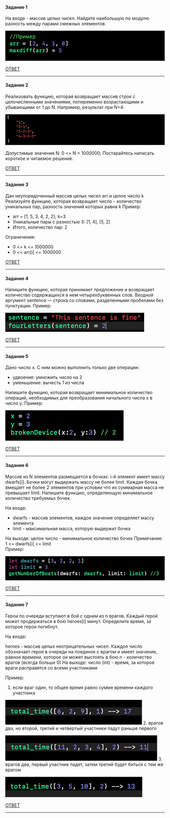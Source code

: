 #### Задание 1
На входе - массив целых чисел.
Найдите наибольшую по модулю разность между парами смежных элементов.

![](https://github.com/TOxaREY/Answers_Swift/blob/master/image/Task_1.png)


[ОТВЕТ](https://github.com/TOxaREY/Answers_Swift/blob/master/task/Task_1.playground/Contents.swift)

---

#### Задание 2
Реализовать функцию, которая возвращает массив строк с целочисленными значениями, попеременно возрастающими и убывающими от 1 до N. 
Например, результат при N=4:

![](https://github.com/TOxaREY/Answers_Swift/blob/master/image/Task_2.png)

Допустимые значения N:
0 <= N < 1000000;
Постарайтесь написать короткое и читаемое решение.


[ОТВЕТ](https://github.com/TOxaREY/Answers_Swift/blob/master/task/Task_2.playground/Contents.swift)

---

#### Задание 3
Дан неупорядоченный массив целых чисел arr и целое число k
Реализуйте функцию, которая возвращает число - количество уникальных пар, разность значений которых равна k
Пример:
* arr = [1, 5, 3, 4, 2, 2]; k=3
* Уникальные пары с разностью 3: [1, 4], [5, 2]
* Итого, количество пар: 2

Ограничения:
* 0 <= k <= 1000000
* 0 <= arr[i] <= 1000000

[ОТВЕТ](https://github.com/TOxaREY/Answers_Swift/blob/master/task/Task_3.playground/Contents.swift)

---

#### Задание 4
Напишите функцию, которая принимает предложение и возвращает количество содержащихся в нем четырехбуквенных слов.
Входной аргумент sentence — строка со словами, разделенными пробелами без пунктуации.
Пример:

![](https://github.com/TOxaREY/Answers_Swift/blob/master/image/Task_4.png)

[ОТВЕТ](https://github.com/TOxaREY/Answers_Swift/blob/master/task/Task_4.playground/Contents.swift)

---

#### Задание 5
Дано число x. С ним можно выполнить только две операции:

* удвоение: умножить число на 2
* уменьшение: вычесть 1 из числа

Напишите функцию, которая возвращает минимальное количество операций, необходимых для преобразования начального числа x в число y.
Пример:

![](https://github.com/TOxaREY/Answers_Swift/blob/master/image/Task_5.png)

[ОТВЕТ](https://github.com/TOxaREY/Answers_Swift/blob/master/task/Task_5.playground/Contents.swift)

---

#### Задание 6
Массив из N элементов размещается в бочках. i-й элемент имеет массу dwarfs[i]. Бочки могут выдержать массу не более limit.
Каждая бочка вмещает не более 2 элементов при условии что их суммарная масса не превышает limit.
Напишите функцию, определяющую минимальное количество требуемых бочек.

На входе:  
* dwarfs - массив элементов, каждое значение определяет массу элемента 
* limit - максимальная масса, которую выдержит бочка

На выходе: целое число - минимальное количество бочек
Примечание: 1 <= dwarfs[i] <= limit  
Пример:

![](https://github.com/TOxaREY/Answers_Swift/blob/master/image/Task_6.png)

[ОТВЕТ](https://github.com/TOxaREY/Answers_Swift/blob/master/task/Task_6.playground/Contents.swift)

---

#### Задание 7
Герои по очереди вступают в бой с одним из n врагов. Каждый герой может продержаться в бою heroes[i] минут. Определите время, за которое герои погибнут.  

На входе: 

heroes - массив целых неотрицательных чисел. Каждое число обозначает героя в очереди на поединок с врагом и имеет значение, равное времени, которое он может выстоять в бою
n - количество врагов (всегда больше 0)
На выходе: число (int) - время, за которое враги расправятся со всеми участниками  

Пример: 
1. если враг один, то общее время равно сумме времени каждого участника  

![](https://github.com/TOxaREY/Answers_Swift/blob/master/image/Task_7_1.png)
2.  врагов два, но второй, третий и четвертый участники падут раньше первого

![](https://github.com/TOxaREY/Answers_Swift/blob/master/image/Task_7_2.png)
3. врагов два, первый участник падет, затем третий будет биться с тем же врагом

![](https://github.com/TOxaREY/Answers_Swift/blob/master/image/Task_7_3.png)


[ОТВЕТ](https://github.com/TOxaREY/Answers_Swift/blob/master/task/Task_7.playground/Contents.swift)

---